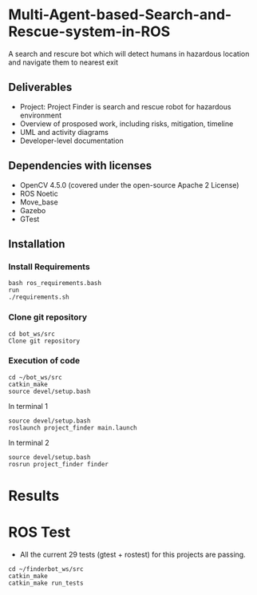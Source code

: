 # Multi-Agent-based-Search-and-Rescue-system-in-ROS

A search and rescure bot which will detect humans in hazardous location and navigate them to nearest exit




## Deliverables
* Project: Project Finder is search and rescue robot for hazardous environment
* Overview of prosposed work, including risks, mitigation, timeline
* UML and activity diagrams
* Developer-level documentation




## Dependencies with licenses
* OpenCV 4.5.0 (covered under the open-source Apache 2 License)
* ROS Noetic 
* Move_base 
* Gazebo 
* GTest





## Installation

### Install Requirements
```
bash ros_requirements.bash
run 
./requirements.sh
```


### Clone git repository

```
cd bot_ws/src
Clone git repository

```

### Execution of code
```
cd ~/bot_ws/src
catkin_make
source devel/setup.bash
```
In terminal 1
```
source devel/setup.bash
roslaunch project_finder main.launch
```
In terminal 2
```
source devel/setup.bash
rosrun project_finder finder
```
# Results


# ROS Test
* All the current 29 tests (gtest + rostest) for this projects are passing.
```
cd ~/finderbot_ws/src
catkin_make
catkin_make run_tests
```





